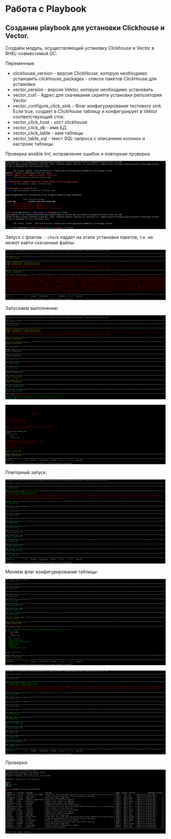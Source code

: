 # Работа с Playbook

## Создание playbook для установки Clickhouse и Vector.
Создаём модуль, осуществляющий установку Clickhouse и Vector в RHEL-совместимой ОС.

Переменные:
- clickhouse_version - версия ClickHouse, которую необходимо установить
  clickhouse_packages - список пакетов ClickHouse для установки
- vector_version - версия Vektor, которую необходимо установить
- vector_curl - Адрес для скачивания скрипта установки репозитория Vector
- vector_configure_click_sink - Флаг конфигурирования тестового sink. Если true, создаёт в ClickHouse таблицу и 
конфигурирует в Vektor соответствующий сток.  
- vector_click_host - хост clickhouse
- vector_click_db - имя БД
- vector_click_table - имя таблицы
- vector_table_sql - текст SQL-запроса с описанием колонок и настроек таблицы.

Проверка ansible lint, исправление ошибок и повторная проверка: 

![tf](img/02-01-final_lint.png)

Запуск с флагом `--check` падает на этапе установки пакетов, т.к. не может найти скачанные файлы:

![tf](img/02-01-final_check.png)

Запускаем выполнение: 

![tf](img/02-01-final_diff1.png)

![tf](img/02-01-final_diff2.png)

Повторный запуск:

![tf](img/02-01-final_diff-2nd_run.png)

Меняем флаг конфигурирования таблицы:

![tf](img/02-01-final_diff-config_db.png)

![tf](img/02-01-final_diff-config_db-2nd_run.png)

Проверка:

![tf](img/02-01-working_click.png)
 